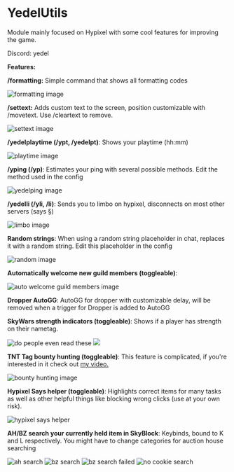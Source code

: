 # YedelUtils
Module mainly focused on Hypixel with some cool features for improving the game. 

Discord: yedel

**Features:**

**/formatting:** Simple command that shows all formatting codes

![formatting image](https://cdn.discordapp.com/attachments/975036352062173275/1198469886293323797/image.png?ex=65bf050f&is=65ac900f&hm=bea644d8ff5b90ce645c30271bc9e5f6304cdad099b6243606f2f211cfecdac0&)

**/settext:** Adds custom text to the screen, position customizable with /movetext. Use /cleartext to remove.

![settext image](https://cdn.discordapp.com/attachments/975036352062173275/1191182117737082880/image.png?ex=65a481cb&is=65920ccb&hm=0672ff165e84a2563b498cb3cd1ecdef7058570fdea09730e9b30ac4151c8a9b&)

**/yedelplaytime (/ypt, /yedelpt)**: Shows your playtime (hh:mm)

![playtime image](https://cdn.discordapp.com/attachments/975036352062173275/1191184267871539280/image.png?ex=65a483cc&is=65920ecc&hm=ffef651b0672c045ba569dbbafc495ce9e24a6ba98a163bfe69b196c4a527cc9&)

**/yping (/yp)**: Estimates your ping with several possible methods. Edit the method used in the config

![yedelping image](https://cdn.discordapp.com/attachments/975036352062173275/1196600290787479552/image.png?ex=65b837dd&is=65a5c2dd&hm=92b42686f5a7f7908bafb46a239fec2c87999f3f1fd7c7c1a8a51d3c6699ec27&)

**/yedelli (/yli, /li)**: Sends you to limbo on hypixel, disconnects on most other servers (says §)

![limbo image](https://cdn.discordapp.com/attachments/975036352062173275/1191184633342201887/image.png?ex=65a48423&is=65920f23&hm=5f68f1626bd65e1e755683ca0941788c5d103b97aff5bafedf423c36d6a5771c&)

**Random strings**: When using a random string placeholder in chat, replaces it with a random string. Edit this placeholder in the config

![random image](https://cdn.discordapp.com/attachments/975036352062173275/1191185758330048624/image.png?ex=65a4852f&is=6592102f&hm=fa3139a88463c4a0f28bf63b6b6d641c1c4671e23339b743d6d60454b67d0f47&)

**Automatically welcome new guild members (toggleable)**: 

![auto welcome guild members image](https://cdn.discordapp.com/attachments/975036352062173275/1200533024262074439/image.png?ex=65c68681&is=65b41181&hm=6c722f9519bcb4e5b22be58c7ce1ac3464bb989bc0ea6d68ce5b96b856ef2185&)

**Dropper AutoGG**: AutoGG for dropper with customizable delay, will be removed when a trigger for Dropper is added to AutoGG

**SkyWars strength indicators (toggleable)**: Shows if a player has strength on their nametag.

![do people even read these](https://cdn.discordapp.com/attachments/975036352062173275/1191188246806413393/image.png?ex=65a48781&is=65921281&hm=32652b47268b20d1b67e590e251069ed89d50eda7f851cfe4fbdf6510954db84&)
![](https://cdn.discordapp.com/attachments/975036352062173275/1191188380831191140/image.png?ex=65a487a1&is=659212a1&hm=f9735f44904a04a56ad5f7981a4e2d490600c564422b7a9d07f9e1bdad8a46de&)

**TNT Tag bounty hunting (toggleable)**: This feature is complicated, if you're interested in it check out [my video.](https://www.youtube.com/watch?v=-z_AZR35ozI)

![bounty hunting image](https://cdn.discordapp.com/attachments/975036352062173275/1198458651384496128/image.png?ex=65befa98&is=65ac8598&hm=a9bbd8dfc32f9b639a6ebe6b8759089223245e04649d92b5feca92dea04d42ed&)

**Hypixel Says helper (toggleable)**: Highlights correct items for many tasks as well as other helpful things like blocking wrong clicks (use at your own risk). 

![hypixel says helper](https://cdn.discordapp.com/attachments/975036352062173275/1191189793376313386/image.png?ex=65a488f1&is=659213f1&hm=ddea84161aa51a9a2b6551a78f99b6680fd51b4d296efbfdb581ed50a4bd60d6&)

**AH/BZ search your currently held item in SkyBlock**: Keybinds, bound to K and L respectively. You might have to change categories for auction house searching

![ah search](https://cdn.discordapp.com/attachments/975036352062173275/1191190612486139924/image.png?ex=65a489b5&is=659214b5&hm=5a3571d3f41015aebcea8e57ea927132b9a5962aeb6c67b5c3639fa3db7986b6&)
![bz search](https://cdn.discordapp.com/attachments/975036352062173275/1191190910403346473/image.png?ex=65a489fc&is=659214fc&hm=b1e41a799303204d8aefde58ec398603c9f12b0774bac934dcdff15ef95148d2&)
![bz search failed](https://cdn.discordapp.com/attachments/975036352062173275/1191191161436635196/image.png?ex=65a48a38&is=65921538&hm=60cd133b0563be8baa3c9117cd3a50bc747cb005d937de83c7034012c57234c1&)
![no cookie search](https://cdn.discordapp.com/attachments/975036352062173275/1191191831132778496/image.png?ex=65a48ad7&is=659215d7&hm=1c633765b1d1be0a89d8ed94d82f0814694ea5564243fce1725d811696cfbdf6&)
